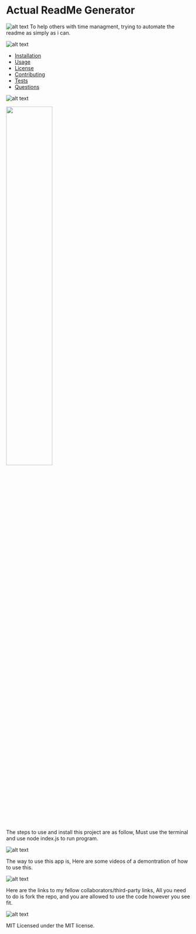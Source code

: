  # Actual ReadMe Generator

  ![alt text](https://img.shields.io/badge/Description-blue)
  To help others with time managment, trying to automate the readme as simply as i can.


  ![alt text](https://img.shields.io/badge/TableofContents-purple)

- [Installation](#installation)
- [Usage](#usage)
- [License](#license)
- [Contributing](#contributing)
- [Tests](#tests)
- [Questions](#questions)

![alt text](https://img.shields.io/badge/Installation-red)

<img src="https://img.youtube.com/vi/UCWXHD9vWjQ/maxresdefault.jpg" width="50%">


The steps to use and install this project are as follow, Must use the terminal and use node index.js to run program.

![alt text](https://img.shields.io/badge/Usage-green)


The way to use this app is, Here are some videos of a demontration of how to use this.

![alt text](https://img.shields.io/badge/Credits-blue)

Here are the links to my fellow collaborators/third-party links, All you need to do is fork the repo, and you are allowed to use the code however you see fit.

![alt text](https://img.shields.io/badge/License-green)

MIT
Licensed under the MIT license.

